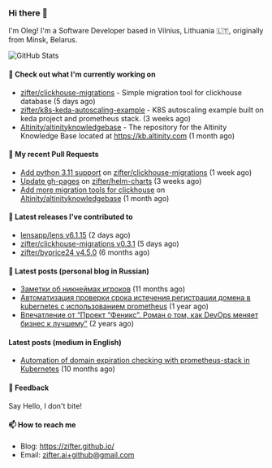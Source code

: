 ### Hi there 👋

I'm Oleg! I'm a Software Developer based in Vilnius, Lithuania 🇱🇹, originally from Minsk, Belarus.

![GitHub Stats](https://github-readme-stats.vercel.app/api?username=zifter&count_private=true&theme=tokyonight&show_icons=true)

#### 👷 Check out what I'm currently working on

- [zifter/clickhouse-migrations](https://github.com/zifter/clickhouse-migrations) - Simple migration tool for clickhouse database (5 days ago)
- [zifter/k8s-keda-autoscaling-example](https://github.com/zifter/k8s-keda-autoscaling-example) - K8S autoscaling example built on keda project and prometheus stack. (3 weeks ago)
- [Altinity/altinityknowledgebase](https://github.com/Altinity/altinityknowledgebase) - The repository for the Altinity Knowledge Base located at https://kb.altinity.com (1 month ago)

#### 🔨 My recent Pull Requests

- [Add python 3.11 support](https://github.com/zifter/clickhouse-migrations/pull/12) on [zifter/clickhouse-migrations](https://github.com/zifter/clickhouse-migrations) (1 week ago)
- [Update gh-pages](https://github.com/zifter/helm-charts/pull/28) on [zifter/helm-charts](https://github.com/zifter/helm-charts) (3 weeks ago)
- [Add more migration tools for clickhouse](https://github.com/Altinity/altinityknowledgebase/pull/44) on [Altinity/altinityknowledgebase](https://github.com/Altinity/altinityknowledgebase) (1 month ago)

#### 🚀 Latest releases I've contributed to
- [lensapp/lens v6.1.15](https://github.com/lensapp/lens/releases/tag/v6.1.15) (2 days ago)
- [zifter/clickhouse-migrations v0.3.1](https://github.com/zifter/clickhouse-migrations/releases/tag/v0.3.1) (5 days ago)
- [zifter/byprice24 v4.5.0](https://github.com/zifter/byprice24/releases/tag/v4.5.0) (6 months ago)

#### 📄 Latest posts (personal blog in Russian)
- [Заметки об никнеймах игроков](https://zifter.github.io/offtopic/gamedev/2021/12/10/nicknames-in-games.html) (11 months ago)
- [Автоматизация проверки срока истечения регистрации домена в kubernetes с использованием prometheus](https://zifter.github.io/devops/2021/09/12/domain-expiration-prometheus-exporter.html) (1 year ago)
- [Впечатление от “Проект “Феникс”. Роман о том, как DevOps меняет бизнес к лучшему”](https://zifter.github.io/offtopic/2021/01/09/fenix-book-review.html) (2 years ago)

#### Latest posts (medium in English)
- [Automation of domain expiration checking with prometheus-stack in Kubernetes](https://medium.com/@olegstrokachuk/automation-of-domain-expiration-checking-with-prometheus-stack-in-kubernetes-ea4e4571f5b4?source=rss-766601af1f16------2) (10 months ago)

#### 💬 Feedback

Say Hello, I don't bite!

#### 📫 How to reach me

- Blog: https://zifter.github.io/
- Email: zifter.ai+github@gmail.com

